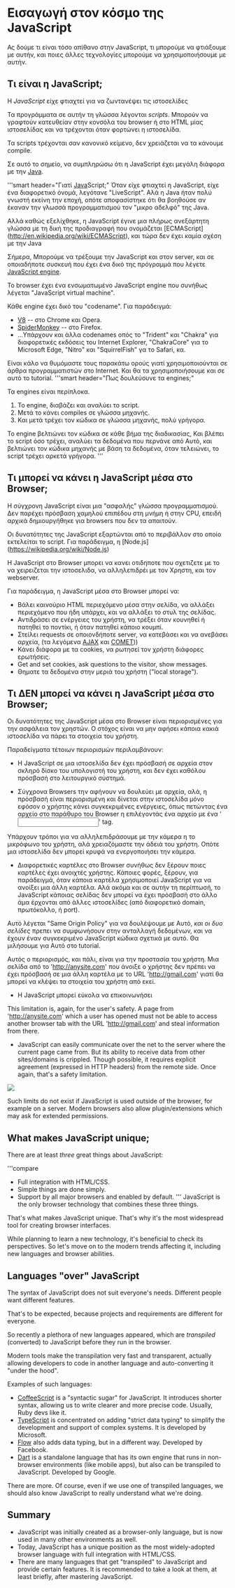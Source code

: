 # Εισαγωγή στον κόσμο της JavaScript

Ας δούμε τι είναι τόσο απίθανο στην JavaScript, τι μπορούμε να φτιάξουμε με αυτήν, και ποιες άλλες τεχνολογίες μπορούμε να χρησιμοποιήσουμε με αυτήν.

## Τι είναι η JavaScript;

Η *JavaScript* είχε φτιαχτεί για να ζωντανέψει τις ιστοσελίδες

Τα προγράμματα σε αυτήν τη γλώσσα λέγονται *scripts*. Μπορούν να γραφτούν κατευθείαν στην κονσόλα του browser ή στο HTML μίας ιστοσελίδας και να τρέχονται όταν φορτώνει η ιστοσελίδα.

Τα scripts τρέχονται σαν κανονικό κείμενο, δεν χρειάζεται να τα κάνουμε compile.

Σε αυτό το σημείο, να συμπληρώσω ότι η JavaScript έχει μεγάλη διάφορα με την [Java](https://en.wikipedia.org/wiki/Java_(programming_language)).

'''smart header="Γιατί <u>Java</u>Script;"
Όταν είχε φτιαχτεί η JavaScript, είχε ένα διαφορετικό όνομά, λεγότανε "LiveScript". Αλά η Java ήταν πολύ γνωστή εκείνη την εποχή, οπότε αποφασίστηκε ότι θα βοηθούσε αν έκαναν την γλωσσά προγραμματισμού τον "μικρο αδελφό" της Java.

Αλλά καθώς εξελίχθηκε, η JavaScript έγινε μια πλήρως ανεξάρτητη γλώσσα με τη δική της προδιαγραφή που ονομάζεται [ECMAScript] (http://en.wikipedia.org/wiki/ECMAScript), και τώρα δεν έχει καμία σχέση με την Java

Σήμερα, Μπορούμε να τρέξουμε την JavaScript και στον server, και σε οποιαδήποτε συσκευή που έχει ένα δικό της πρόγραμμά που λέγετε [JavaScript engine](https://en.wikipedia.org/wiki/JavaScript_engine).

Το browser έχει ένα ενσωματωμένο JavaScript engine που συνήθως λέγεται "JavaScript virtual machine".

Κάθε engine έχει δικό του "codename". Για παράδειγμά:

- [V8](https://en.wikipedia.org/wiki/V8_(JavaScript_engine)) -- στο Chrome και Opera.
- [SpiderMonkey](https://en.wikipedia.org/wiki/SpiderMonkey) -- στο Firefox.
- ...Υπάρχουν και άλλα codenames οπός το "Trident" και "Chakra" για διαφορετικές εκδόσεις του Internet Explorer, "ChakraCore" για το Microsoft Edge, "Nitro" και "SquirrelFish" γα το Safari, κα.

Είναι κάλο να θυμόμαστε τους παρακάτω ορούς γιατί χρησιμοποιούνται σε άρθρα προγραμματιστών στο Internet. Και θα τα χρησιμοποιήσουμε και σε αυτό το tutorial.
'''smart header="Πως δουλεύουνε τα engines;"

Τα engines είναι περίπλοκα.
<!-- i have no idea how to transate that -->
<!-- Engines are complicated. But the basics are easy. -->

1. Το engine, διαβάζει και αναλύει το script.
2. Μετά το κάνει compiles σε γλώσσα μηχανής.
3. Και μετά τρέχει τον κώδικα σε γλώσσα μηχανής, πολύ γρήγορα.

Το engine βελτιώνει τον κώδικα σε κάθε βήμα της διαδικασίας, Και βλέπει το script όσο τρέχει, αναλύει τα δεδομένα που περνάνε από Αυτό,
και βελτιώνει τον κώδικα μηχανής με βάση τα δεδομένα, όταν τελειώνει, το script τρέχει αρκετά γρήγορα.
'''

## Τι μπορεί να κάνει η JavaScript μέσα στο Browser;

Η σύγχρονη JavaScript είναι μια "ασφαλής" γλώσσα προγραμματισμού.
Δεν παρέχει πρόσβαση χαμηλού επιπέδου στη μνήμη ή στην CPU, επειδή αρχικά δημιουργήθηκε για browsers που δεν τα απαιτούν.

Οι δυνατότητες της JavaScript εξαρτώνται από το περιβάλλον στο οποίο εκτελείται το script. Για παράδειγμα, η [Node.js] (https://wikipedia.org/wiki/Node.js)


Η JavaScript στο Browser μπορει να κανει οτιδηποτε που σχετιζετε με το να χειρειζεται την ιστοσελιδα, να αλληλεπιδρέι με τον Χρηστη, και τον webserver. 

Για παράδειγμα, η JavaScript μέσα στο Browser μπορεί να:

- Βάλει καινούριο HTML περιεχόμενο μέσα στην σελίδα, να αλλάξει περιεχόμενο που ήδη υπάρχει, και να αλλάξει το στυλ της σελίδας.
- Αντιδράσει σε ενέργειες του χρήστη, να τρέξει όταν κουνηθεί ή πατηθεί το ποντίκι, ή όταν πατηθεί κάποιο κουμπί.
- Στείλει requests σε οποιονδήποτε server, να κατεβάσει και να ανεβάσει αρχεία, (τα λεγόμενα [AJAX](https://en.wikipedia.org/wiki/Ajax_(programming)) και [COMET](https://en.wikipedia.org/wiki/Comet_(programming))))
- Κάνει διάφορα με τα cookies, να ρωτησεί τον χρήστη διάφορες ερωτήσεις.
- Get and set cookies, ask questions to the visitor, show messages.
- Θηματε τα δεδομένα στην μεριά του χρήστη ("local storage").

## Τι ΔΕΝ μπορεί να κάνει η JavaScript μέσα στο Browser;

Οι δυνατότητες της JavaScript μέσα στο Browser είναι περιορισμένες για την ασφάλεια τον χρηστών. Ο στόχος είναι να μην αφήσει κάποια κακιά ιστοσελίδα να πάρει τα στοιχεία του χρήστη.

Παραδείγματα τέτοιων περιορισμών περιλαμβάνουν:

- Η JavaScript σε μια ιστοσελίδα δεν έχει πρόσβασή σε αρχεία στον σκληρό δίσκο του υπολογιστή του χρήστη, και δεν έχει καθόλου πρόσβασή στο λειτουργικό σύστημά.

- Σύγχρονα Browsers την αφήνουν να δουλεύει με αρχεία, αλά, η πρόσβασή είναι περιορισμένη και δίνεται στην ιστοσελίδα μόνο εφόσον ο χρήστης κάνει συγκεκριμένες ενέργειες, όπως πετώντας ένα αρχείο στο παράθυρο του Βrowser η επιλέγοντάς ένα αρχείο με ένα '<input>' tag.

Υπάρχουν τρόποι για να αλληλεπιδράσουμε με την κάμερα η το μικρόφωνο του χρήστη, αλά χρειαζόμαστε την άδειά του χρήστη.
Οπότε μια ιστοσελίδα δεν μπορεί κρυφά να ενεργοποιήσει την κάμερα.
<!-- Didn't know how to translate the "observe the surroundings and send the information to the [NSA](https://en.wikipedia.org/wiki/National_Security_Agency)" part. -->

- Διαφορετικές καρτέλες στο Browser συνήθως δεν ξέρουν ποιες καρτέλες έχει ανοιχτές χρήστης. Κάποιες φορές, ξέρουν, για παράδειγμά, όταν κάποια καρτέλα χρησιμοποιεί JavaScript για να ανοίξει μια άλλη καρτέλα. Αλά ακόμα και σε αυτήν τη περίπτωσή, το JavaScript κάποιας σελίδας δεν μπορεί να έχει πρόσβασή στο άλλο άμα έρχονται από άλλες ιστοσελίδες (από διαφορετικό domain, πρωτόκολλο, ή port).

Αυτό λέγεται "Same Origin Policy" για να δουλέψουμε με Αυτό, *και οι δυο σελίδες* πρεπει να συμφωνήσουν στην ανταλλαγή δεδομένων, και να έχουν έναν συγκεκριμένο JavaScript κώδικα σχετικά με αυτό. Θα μιλήσουμε για Αυτό στο tutorial.

Αυτός ο περιορισμός, και πάλι, είναι για την προστασία του χρήστη. Μια σελίδα από το 'http://anysite.com' που άνοιξε ο χρήστης δεν πρέπει να έχει πρόσβασή σε μια άλλη καρτέλα με το URL 'http://gmail.com' γιατί θα μπορεί να κλέψει τα στοιχεία του χρήστη από εκεί.

- Η JavaScript μπορεί εύκολα να επικοινωνήσει

This limitation is, again, for the user's safety. A page from 'http://anysite.com' which a user has opened must not be able to access another browser tab with the URL 'http://gmail.com' and steal information from there.
- JavaScript can easily communicate over the net to the server where the current page came from. But its ability to receive data from other sites/domains is crippled. Though possible, it requires explicit agreement (expressed in HTTP headers) from the remote side. Once again, that's a safety limitation.

![](limitations.png)

Such limits do not exist if JavaScript is used outside of the browser, for example on a server. Modern browsers also allow plugin/extensions which may ask for extended permissions.

## What makes JavaScript unique;

There are at least *three* great things about JavaScript:

'''compare
+ Full integration with HTML/CSS.
+ Simple things are done simply.
+ Support by all major browsers and enabled by default.
'''
JavaScript is the only browser technology that combines these three things.

That's what makes JavaScript unique. That's why it's the most widespread tool for creating browser interfaces.

While planning to learn a new technology, it's beneficial to check its perspectives. So let's move on to the modern trends affecting it, including new languages and browser abilities.

## Languages "over" JavaScript

The syntax of JavaScript does not suit everyone's needs. Different people want different features.

That's to be expected, because projects and requirements are different for everyone.

So recently a plethora of new languages appeared, which are *transpiled* (converted) to JavaScript before they run in the browser.

Modern tools make the transpilation very fast and transparent, actually allowing developers to code in another language and auto-converting it "under the hood".

Examples of such languages:

- [CoffeeScript](http://coffeescript.org/) is a "syntactic sugar" for JavaScript. It introduces shorter syntax, allowing us to write clearer and more precise code. Usually, Ruby devs like it.
- [TypeScript](http://www.typescriptlang.org/) is concentrated on adding "strict data typing" to simplify the development and support of complex systems. It is developed by Microsoft.
- [Flow](http://flow.org/) also adds data typing, but in a different way. Developed by Facebook.
- [Dart](https://www.dartlang.org/) is a standalone language that has its own engine that runs in non-browser environments (like mobile apps), but also can be transpiled to JavaScript. Developed by Google.

There are more. Of course, even if we use one of transpiled languages, we should also know JavaScript to really understand what we're doing.

## Summary

- JavaScript was initially created as a browser-only language, but is now used in many other environments as well.
- Today, JavaScript has a unique position as the most widely-adopted browser language with full integration with HTML/CSS.
- There are many languages that get "transpiled" to JavaScript and provide certain features. It is recommended to take a look at them, at least briefly, after mastering JavaScript.